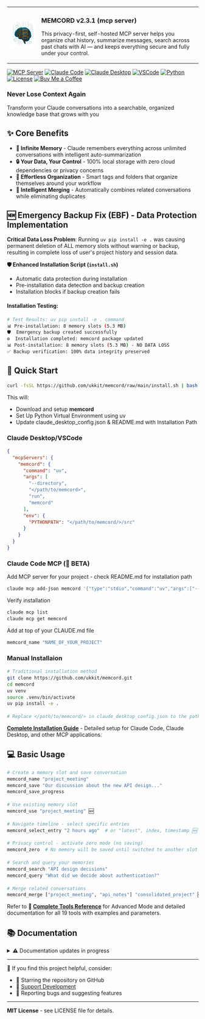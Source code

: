 <table>
  <tr>
    <td>
      <img src="assets/image/memcord_1024.png" width="256">
    </td>
    <td>
      <h3>MEMCORD v2.3.1 (mcp server)</h3>
      <p>
        This privacy-first, self-hosted MCP server helps you organize chat history, summarize messages, search across past chats with AI — and keeps everything secure and fully under your control.
      </p>
    </td>
  </tr>
</table>

[![MCP Server](https://img.shields.io/badge/MCP-Server-blue)](https://github.com/modelcontextprotocol)
  [![Claude Code](https://img.shields.io/badge/Claude-Code-purple)](https://docs.anthropic.com/claude/docs/claude-code)
  [![Claude Desktop](https://img.shields.io/badge/Claude-Desktop-orange)](https://claude.ai/desktop)
  [![VSCode](https://img.shields.io/badge/Visual_Studio-Code-orange)](https://code.visualstudio.com/)
  [![Python](https://img.shields.io/badge/Python-3.10+-green)](https://python.org)
  [![License](https://img.shields.io/badge/License-MIT-yellow)](LICENSE)
  [![Buy Me a Coffee](https://img.shields.io/badge/Buy%20Me%20A-Coffee-white)](https://buymeacoffee.com/ukkit)

### Never Lose Context Again

Transform your Claude conversations into a searchable, organized knowledge base that grows with you

## ✨ Core Benefits

* **🧠 Infinite Memory** - Claude remembers everything across unlimited conversations with intelligent auto-summarization
* **🔒 Your Data, Your Control** - 100% local storage with zero cloud dependencies or privacy concerns
* **🎯 Effortless Organization** - Smart tags and folders that organize themselves around your workflow
* **🔗 Intelligent Merging** - Automatically combines related conversations while eliminating duplicates

## 🆕 Emergency Backup Fix (EBF) - Data Protection Implementation

**Critical Data Loss Problem**: Running `uv pip install -e .` was causing permanent deletion of ALL memory slots without warning or backup, resulting in complete loss of user's project history and session data.

**🛡️ Enhanced Installation Script (`install.sh`)**
- Automatic data protection during installation
- Pre-installation data detection and backup creation
- Installation blocks if backup creation fails

#### **Installation Testing:**
```bash
# Test Results: uv pip install -e . command
📊 Pre-installation: 8 memory slots (5.3 MB)
🛡️  Emergency backup created successfully
⚙️  Installation completed: memcord package updated
📊 Post-installation: 8 memory slots (5.3 MB) - NO DATA LOSS
✅ Backup verification: 100% data integrity preserved
```

## 🚀 Quick Start

```bash
curl -fsSL https://github.com/ukkit/memcord/raw/main/install.sh | bash
```

This will:
- Download and setup **memcord**
- Set Up Python Virtual Environment using uv
- Update claude_desktop_config.json & README.md with Installation Path

### Claude Desktop/VSCode

```json
{
  "mcpServers": {
    "memcord": {
      "command": "uv",
      "args": [
        "--directory",
        "</path/to/memcord>",
        "run",
        "memcord"
      ],
      "env": {
        "PYTHONPATH": "</path/to/memcord/>/src"
      }
    }
  }
}
```

### Claude Code MCP (🧪 BETA)

Add MCP server for your project - check README.md for installation path

```bash
claude mcp add-json memcord '{"type":"stdio","command":"uv","args":["--directory","</path/to/memcord>","run","memcord"],"env":{"PYTHONPATH":"</path/to/memcord>/src"}}'
```

Verify installation

```bash
claude mcp list
claude mcp get memcord
```

Add at top of your CLAUDE.md file

```bash
memcord_name "NAME_OF_YOUR_PROJECT"
```

### Manual Installaion

```bash
# Traditional installation method
git clone https://github.com/ukkit/memcord.git
cd memcord
uv venv
source .venv/bin/activate
uv pip install -e .

# Replace </path/to/memcord/> in claude_desktop_config.json to the path where you installed it manually
```

**[Complete Installation Guide](docs/installation.md)** - Detailed setup for Claude Code, Claude Desktop, and other MCP applications.

## 💻 Basic Usage

```bash
# Create a memory slot and save conversation
memcord_name "project_meeting"
memcord_save "Our discussion about the new API design..."
memcord_save_progress

# Use existing memory slot
memcord_use "project_meeting" 🆕

# Navigate timeline - select specific entries
memcord_select_entry "2 hours ago"  # or "latest", index, timestamp 🆕

# Privacy control - activate zero mode (no saving)
memcord_zero  # No memory will be saved until switched to another slot

# Search and query your memories
memcord_search "API design decisions"
memcord_query "What did we decide about authentication?"

# Merge related conversations
memcord_merge ["project_meeting", "api_notes"] "consolidated_project" 🆕

```
Refer to **📖 [Complete Tools Reference](docs/tools-reference.md)** for Advanced Mode and detailed documentation for all 19 tools with examples and parameters.

## 📚 Documentation
<details><summary>⚠️ Documentation updates in progress </summary>

- **📚 [Installation Guide](docs/installation.md)** - Complete setup instructions for all MCP applications
- **📃 [Feature Guide](docs/features-guide.md)** - Complete list of features
- **📖 [Tools Reference](docs/tools-reference.md)** - Detailed documentation for all 19 tools
- **📥 [Import & Merge Guide](docs/import-and-merge.md)** - Comprehensive guide for Phase 3 features 🆕
- **🔍 [Search & Query Guide](docs/search-and-query.md)** - Advanced search features and natural language queries
- **🗂️ [Usage Examples](docs/examples.md)** - Real-world workflows and practical use cases
- **⚙️ [Data Format Specification](docs/data-format.md)** - Technical details and file formats
- **🛠️ [Troubleshooting](docs/troubleshooting.md)** - Common issues and solutions

</details>

---

💎 If you find this project helpful, consider:

 - 🌟 Starring the repository on GitHub
 - 🤝 [Support Development](https://buymeacoffee.com/ukkit)
 - 🐛 Reporting bugs and suggesting features

___

**MIT License** - see LICENSE file for details.
